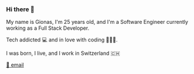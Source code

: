 ### Hi there 👋

My name is Gionas, I'm 25 years old, and I'm a Software Engineer currently working as a Full Stack Developer.

Tech addicted 💻 and in love with coding 👨🏼‍💻.

I was born, I live, and I work in Switzerland 🇨🇭

[📨 email](mailto:hello@gionas.dev)
